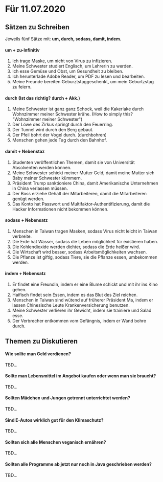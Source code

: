 # Für 11.07.2020

## Sätzen zu Schreiben

Jeweils fünf Sätze mit: **um, durch, sodass, damit, indem**.

#### um + zu-Infinitiv

1. Ich trage Maske, um nicht von Virus zu infizieren.
2. Meine Schwester studiert Englisch, um Lehrerin zu werden.
3. Ich esse Gemüse und Obst, um Gesundheit zu bleiben.
4. Ich herunterlade Adobe Reader, um PDF zu lesen und bearbeiten.
5. Meine Freunde bereiten Geburztstaggeschenkt, um mein Geburtzstag zu feiern.

#### durch \(Ist das richtig? durch + Akk.\)

1. Meine Schwester ist ganz ganz Schock, weil die Kakerlake durch Wohnzimmer meiner Schwester krähe. \(How to simply this? "Wohnzimmer meiner Schwester"\)
2. Der Löwe des Zirkus springt durch den Feuerring.
3. Der Tunnel wird durch den Berg gebaut.
4. Der Pfeil bohrt der Vogel durch. \(durchbohren\)
5. Menschen gehen jede Tag durch den Bahnhof.

#### damit + Nebenstaz

1. Studenten veröffentlichen Themen, damit sie von Universität Absolventen werden können.
2. Meine Schwester schickt meiner Mutter Geld, damit meine Mutter sich Baby meiner Schwester kümmern.
3. Präsident Trump sanktioniere China, damit Amerikanische Unternehmen in China verlassen müssen.
4. Der Boss erziehe Gehalt der Mitarbeiteren, damit die Mitarbeiteren genügt werden.
5. Das Konto hat Passwort und Multifaktor-Authentifizierung, damit die Hacker Informationen nicht bekommen können.

#### sodass + Nebensatz

1. Menschen in Taiwan tragen Masken, sodass Virus nicht leicht in Taiwan verbreite.
2. Die Erde hat Wasser, sodass die Leben möglichkeit für existieren haben.
3. Die Kohlendioxide werden dichter, sodass die Erde heißer wird.
4. Die Wirtschaft wird besser, sodass Arbeitsmöglichkeiten wachsen.
5. Die Pflanze ist giftig, sodass Tiere, sie die Pflanze essen, umbekommen werden.

#### indem + Nebensatz

1. Er findet eine Freundin, indem er eine Blume schickt und mit ihr ins Kino gehen.
2. Haifisch findet sein Essen, indem es das Blut des Ziel reichen.
3. Menschen in Taiwan sind wütend auf früherer Präsident Ma, indem er lassen Chinesische Leute Krankenversicherung benutzen.
4. Meine Schwester verlieren ihr Gewicht, indem sie trainiere und Salad esse.
5. Der Verbrecher entkommen vom Gefängnis, indem er Wand bohre durch.

## Themen zu Diskutieren

#### Wie sollte man Geld verdienen?

TBD...

#### Sollte man Lebensmittel im Angebot kaufen oder wenn man sie braucht?

TBD...

#### Sollten Mädchen und Jungen getrennt unterrichtet werden?

TBD...

#### Sind E-Autos wirklich gut für den Klimaschutz?

TBD...

#### Sollten sich alle Menschen veganisch ernähren?

TBD...

#### Sollten alle Programme ab jetzt nur noch in Java geschrieben werden?

TBD...


